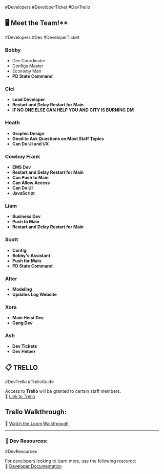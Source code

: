 #Developers #DeveloperTicket #DevTrello


## 🖥️ Meet the Team!**

#Developers  #Dev #DeveloperTicket 
### **Bobby**  
- Dev Coordinator  
- Configs Master  
- Economy Man  
- **PD State Command**

### **Cici**  
- **Lead Developer**  
- **Restart and Delay Restart for Main**  
- **IF NO ONE ELSE CAN HELP YOU AND CITY IS BURNING DM**

### **Heath**  
- **Graphic Design**  
- **Good to Ask Questions on Most Staff Topics**  
- **Can Do UI and UX**

### **Cowboy Frank**  
- **EMS Dev**  
- **Restart and Delay Restart for Main**  
- **Can Push to Main**  
- **Can Allow Access**  
- **Can Do UI**  
- **JavaScript**

### **Liam**  
- **Business Dev**  
- **Push to Main**  
- **Restart and Delay Restart for Main**

### **Scott**  
- **Config**  
- **Bobby's Assistant**  
- **Push for Main**  
- **PD State Command**

### **Alter**  
- **Modeling**  
- **Updates Log Website**

### **Xora**  
- **Main Heist Dev**  
- **Gang Dev**

### **Ash**  
- **Dev Tickets**  
- **Dev Helper**

## **📋 TRELLO**
#DevTrello #TrelloGuide 

Access to **Trello** will be granted to certain staff members.  
📝 [Link to Trello](https://trello.com/b/CwyIDn1n/viper-roleplay)
## **Trello Walkthrough:**
🎥 [Watch the Loom Walkthrough](https://www.loom.com/share/2cd63e145ab74302bb0553aeba58bdcb?sid=1cc58ca6-af97-486e-a712-530ce07721e8)

---

### **🚀 Dev Resources:**
#DevResources

For developers looking to learn more, use the following resource:  
📄 [Developer Documentation](https://docs.google.com/document/d/11CgxsmelRKYlk603BEI4dfmQnZRLabVNM0EjhVxDDO4/edit#heading=h.4srcq56fa4j2)
